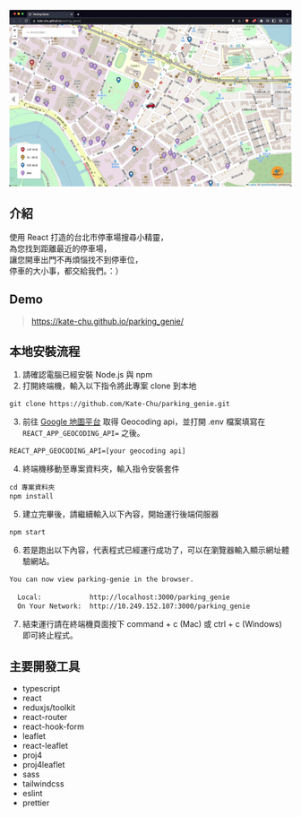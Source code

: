 ![image](https://github.com/Kate-Chu/parking_genie/blob/main/src/assets/demo-10ftp.gif)

## 介紹

使用 React 打造的台北市停車場搜尋小精靈，<br>
為您找到距離最近的停車場，<br>
讓您開車出門不再煩惱找不到停車位，<br>
停車的大小事，都交給我們。：）

## Demo

> https://kate-chu.github.io/parking_genie/

## 本地安裝流程

1. 請確認電腦已經安裝 Node.js 與 npm
2. 打開終端機，輸入以下指令將此專案 clone 到本地

```
git clone https://github.com/Kate-Chu/parking_genie.git
```

3. 前往 [Google 地圖平台](https://developers.google.com/maps) 取得 Geocoding api，並打開 .env 檔案填寫在 `REACT_APP_GEOCODING_API=` 之後。

```
REACT_APP_GEOCODING_API=[your geocoding api]
```

4. 終端機移動至專案資料夾，輸入指令安裝套件

```
cd 專案資料夾
npm install
```

5. 建立完畢後，請繼續輸入以下內容，開始運行後端伺服器

```
npm start
```

6. 若是跑出以下內容，代表程式已經運行成功了，可以在瀏覽器輸入顯示網址體驗網站。

```
You can now view parking-genie in the browser.

  Local:            http://localhost:3000/parking_genie
  On Your Network:  http://10.249.152.107:3000/parking_genie
```

7. 結束運行請在終端機頁面按下 command + c (Mac) 或 ctrl + c (Windows) 即可終止程式。

## 主要開發工具

- typescript
- react
- reduxjs/toolkit
- react-router
- react-hook-form
- leaflet
- react-leaflet
- proj4
- proj4leaflet
- sass
- tailwindcss
- eslint
- prettier
